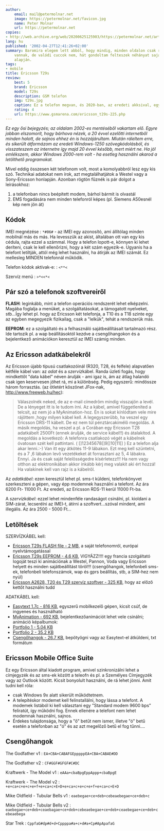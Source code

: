 ```yaml
---
author:
    email: mail@petermolnar.net
    image: https://petermolnar.net/favicon.jpg
    name: Peter Molnar
    url: https://petermolnar.net
copies:
- http://web.archive.org/web/20200625125903/https://petermolnar.net/article/ericsson-t29s/
lang: hu
published: '2002-04-27T12:41:26+02:00'
summary: Baromira elegem lett abból, hogy mindig, minden oldalon csak reklámok
    vannak, de valódi cuccok nem, hát gondoltam felteszek néhányat saját tapasztalatok
    alapján.
tags:
- mobile
title: Ericsson T29s
review:
    best: 5
    brand: Ericsson
    model: T29s
    description: GSM telefon
    img: t29s.jpg
    caption: Ez a telefon megvan, és 2020-ban, az eredeti akksival, egy szó nélkül működik ám
    rating: 4
    url: https://www.gsmarena.com/ericsson_t29s-225.php
---
```


*Ez egy ősi bejegyzés; az oldalam 2002-es mentéséből vakartam elő. Egyre
jobban elszomorít, hogy bárhova nézek, a 20 évvel ezelőtti internetből
minden halott, de sajnos ehhez én is hozzájárultam. Miután ráleltem
erre, és sikerült átformázom az eredeti Windows-1250 szövegkódolásból,
és visszateszem az internetre így majd 20 évvel később, mert miért ne.
Ha jól emlékszem, akkor Windows 2000-rem volt - ha esetleg használni
akarod a letölthető programokat.*

Mivel eddig összesen két telefonom volt, most a komolyabbról lesz egy
kis szó. Technikai adatokat nem írok, azt megtalálhatjátok a Westel vagy
a Sony-Ericsson honlapján. Azonban rögtön fűznék is pár dolgot a
leírásokhoz:

1.  a telefonban nincs beépített modem, bárhol bármit is olvastál
2.  EMS fogadására nem minden telefonról képes (pl. Siemens A50esnél kép
    nem jön át)

## Kódok

IMEI megnézése
:   `*#06#` - az IMEI egy azonosító, ami állítólag minden mobilnál más
    és más. Ha levesszük az akist, általában ott van egy kis cédula,
    rajta ezzel a számmal. Hogy a telefon lopott-e, könnyen ki lehet
    deríteni, csak le kell ellenőrizni, hogy a két szám egyezik-e.
    Ugyanis ha a telefont letiltják, attól még lehet használni, ha
    átírják az IMEI számát. Ez mellesleg MINDEN telefonnál működik.

Telefon kódok aktívak-e:
:   `<**<`

Szervíz menü
:   `>*<<*<`

## Pár szó a telefonok szoftvereiről

**FLASH**: leginkább, mint a telefon operációs rendszerét lehet
elképzelni. Magába foglalja a menüket, a szolgáltatásokat, a támogatott
nyelveket, stb...Így lehet pl. hogy az Ericsson két telefonja, a T10 és
a T18 szinte egy az egyben megegyezik fizikailag, csak a "lelkük", tehát
a rendszerük más.

**EEPROM**: ez a szolgáltató és a felhasználó sajátbeállításait
tartalmazó rész. Ide tartozik pl. a wap beállításoktól kezdve a
csengőhangokon és a bejelentkező animációkon keresztül az IMEI számig
minden.

## Az Ericsson adatkábelekről

Az Ericsson újabb típusú csatlakozóinál (R320, T28, és felfele)
alapvatően kétféle kábel van: az *adat* és a *szervíz*kábel. Randa
üzleti fogás, hogy mindkettőt "data kábel" néven árulják - ami igaz is,
ám az átlag halandó csak igen keservesen jöhet rá, mi a különbség. Pedig
egyszerű: mindössze három forrasztás. (az ötletért köszönet JFox-nak,
<http://www.freeweb.hu/hec>):

> Válaszolnék neked, de az e-mail címedrõm mindíg visszajön a levél. De
> a lényeget itt is le tudom írni. Az a kábel, amivel függetleníted a
> telcsit, az nem jó a MyAnimation-hoz. Én is sokat kínlódtam vele mire
> rájöttem ,hogy milyen kábel kell. A legegyszerûbb, ha veszel egy
> Ericsson DRS-11 kábelt. De ez nem túl pénztárcakímélõ megoldás. A
> másik megoldás, ha veszel a pl. a Corában egy Ericsson T28 adatkábelt
> 2500Ft (ennek árulják, de service kábel!!) és átalakítod. A megoldás a
> kovetkezõ: A telefonra csatlakozó végét a kábelnek óvatosan szét kell
> pattintani. ( \[\]12345678\[\]9\[\]10\|11\[\] ) Ez a telefon alja akar
> lenni.:-) Van itt egy átkötés 11-9 lábakon. Ezt meg kell szüntetni, és
> a 7 ,6 lábakon levõ vezetékeket át forrasztani az 5, 4 lábakra. Ennyi.
> Ja és csak saját felelõsségedre kísérletezz!!! Ha nem vagy otthon az
> elektronikában akkor inkább kérj meg valakit aki ért hozzá! Ha
> valakinek kell van rajz is a kábelrõl.

Az *adatkábel*: ezen keresztül lehet pl. sms-t küldeni, telefonkönyvet
szerkeszteni a gépen, vagy épp modemnek használni a telefont. Az ára
6200 Ft- 11000 Ft. Az eredeti, az Ericsson RDS-11 kerül 11000 Ft-ba.

A *szervízkábel*: ezzel lehet mindenféle randaságot csinálni, pl.
kioldani a SIM-zárat, lecserélni az IMEI-t, átírni a szoftvert...szóval
mindent, ami illegális. Az ára 2500 - 5000 Ft...

## Letöltések

SZERVÍZKÁBEL kell:

-   [Ericsson T29s FLASH file - 2 MB](t29_flash.rar), a saját
    telefonomról, európai nyelvtámogatással
-   [Ericsson T29s EEPROM - 4.6 KB](t29_eeprom.rar), VIGYÁZZ!!!! egy
    francia szolgáltató logoját teszi ki animációnak a Westel, Pannon,
    Voda vagy Ericsson helyett és minden sajátbeállítást töröl!!!
    (csengőhangok, telefonbeli sms-ek, telefonbeli telefonszámok, wap és
    gprs beállítás, stb, a SIM-hez nem nyúl)
-   [Ericsson A2628, T20 és T29 szervíz szoftver - 325
    KB](ericsson_t29_service_software.exe), hogy az előző kettőt
    használni tudd

ADATKÁBEL kell:

-   [Easytext 1.7c - 816 KB](easytext.exe), egyszerű mobilkezelő gépen,
    kicsit csúf, de ingyenes és használható
-   [MyAnimation - 692 KB](myanimation.exe), bejelentkezőanimációt lehet
    vele csinálni; animáció képalbumok:
-   [Portfolio 1 - 5.04 KB](portfolio.exe)
-   [Portfolio 2 - 35.2 KB](portfolio2.rar)
-   [Csengőhangok - 26.7 KB](ericsson_ringtones.exe), bepötyögni vagy az
    Easytext-el átküldeni, txt formátum

## Ericsson Mobile Office Suite

Ez egy Ericsson által kiadott program, amivel szinkronizálni lehet a
címjegyzék és az sms-ek között a teleofn és pl. a Személyes Címjegyzék
vagy az Outlook között. Kicsit bonyolult használni, de rá lehet jönni.
Amit tudni kell róla:

-   csak Windows 9x alatt sikerült működtetnem.
-   A telepítéskor modemet kell felinstallálni, hogy lássa a telefont. A
    modemek listából ki kell választani egy "Standard modem 9600 bps"
    feliratút, így működni fog. Ennek ellenére a telefont nem lehet
    modemnak használni, sajnos.
-   Érdekes tulajdonsága, hogy a "ő" betűt nem ismer, illetve "ó" betű
    esetén a telefonban az "ó" és az azt megelőző betű el fog tűnni....

## Csengőhangok

The Godfather v1
:   `EA+CBA+CABAFGEpppppEA+CBA+CABAE#DD`

The Godfather v2
:   `CF#GGF#GFGF#C#DC`

Kraftwerk - The Model v1
:   `eAAa+cbaBpgEppAppp+cbaBpgE`

Kraftwerk - The Model v2
:   `+e+ca+c+e+c+e+f+e+ca+c+E+D+e+ca+c+e+c+e+f+e+ca+c+E+D`

Mike Oldfield - Tubular Bells v1
:   `eaebegae+ce+deb+cebeaebegae+ce+deb+c`

Mike Oldfield - Tubular Bells v2
:   `eaebegae+ce+deb+ceaebagae+ce+deb+cebeaebegae+ce+deb+ceaebegae+ce+deb+cebeaebega`

Star Trek
:   `CppfaG#dp#d+d+Cppppa#a+c+d#a+Cp#ApApafaG`

